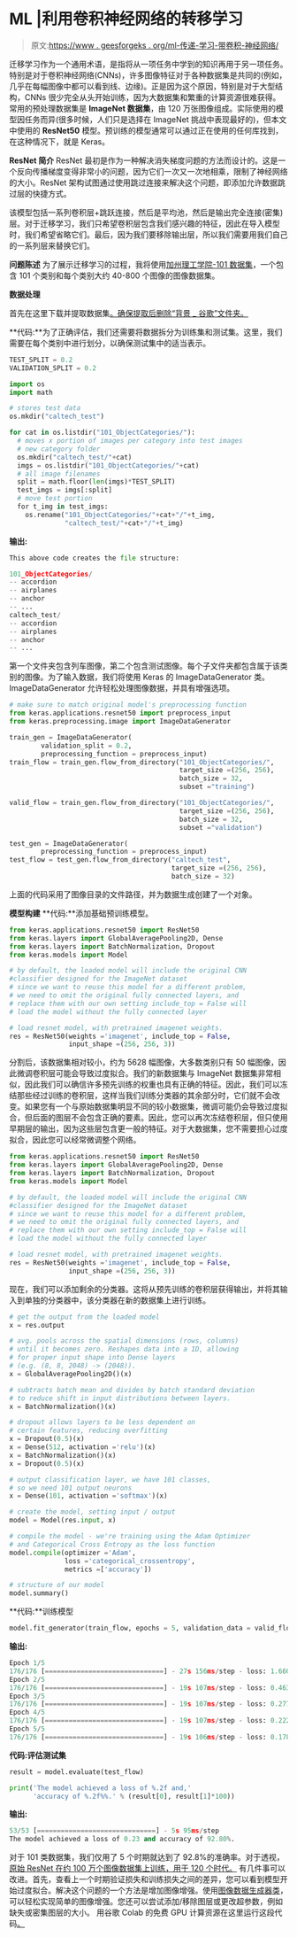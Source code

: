 # ML |利用卷积神经网络的转移学习

> 原文:[https://www . geesforgeks . org/ml-传递-学习-带卷积-神经网络/](https://www.geeksforgeeks.org/ml-transfer-learning-with-convolutional-neural-networks/)

迁移学习作为一个通用术语，是指将从一项任务中学到的知识再用于另一项任务。特别是对于卷积神经网络(CNNs)，许多图像特征对于各种数据集是共同的(例如，几乎在每幅图像中都可以看到线、边缘)。正是因为这个原因，特别是对于大型结构，CNNs 很少完全从头开始训练，因为大数据集和繁重的计算资源很难获得。
常用的预处理数据集是 **ImageNet 数据集**，由 120 万张图像组成。实际使用的模型因任务而异(很多时候，人们只是选择在 ImageNet 挑战中表现最好的)，但本文中使用的 **ResNet50** 模型。预训练的模型通常可以通过正在使用的任何库找到，在这种情况下，就是 Keras。

**ResNet 简介**
ResNet 最初是作为一种解决消失梯度问题的方法而设计的。这是一个反向传播梯度变得非常小的问题，因为它们一次又一次地相乘，限制了神经网络的大小。ResNet 架构试图通过使用跳过连接来解决这个问题，即添加允许数据跳过层的快捷方式。

该模型包括一系列卷积层+跳跃连接，然后是平均池，然后是输出完全连接(密集)层。对于迁移学习，我们只希望卷积层包含我们感兴趣的特征，因此在导入模型时，我们希望省略它们。最后，因为我们要移除输出层，所以我们需要用我们自己的一系列层来替换它们。

**问题陈述**
为了展示迁移学习的过程，我将使用[加州理工学院-101 数据集](http://www.vision.caltech.edu/Image_Datasets/Caltech101/)，一个包含 101 个类别和每个类别大约 40-800 个图像的图像数据集。

**数据处理**

首先在这里下载并提取数据集[。确保提取后删除“背景 _ 谷歌”文件夹。](http://www.vision.caltech.edu/Image_Datasets/Caltech101/101_ObjectCategories.tar.gz)

**代码:**为了正确评估，我们还需要将数据拆分为训练集和测试集。这里，我们需要在每个类别中进行划分，以确保测试集中的适当表示。

```py
TEST_SPLIT = 0.2
VALIDATION_SPLIT = 0.2

import os
import math

# stores test data
os.mkdir("caltech_test") 

for cat in os.listdir("101_ObjectCategories/"):
  # moves x portion of images per category into test images
  # new category folder
  os.mkdir("caltech_test/"+cat) 
  imgs = os.listdir("101_ObjectCategories/"+cat) 
  # all image filenames
  split = math.floor(len(imgs)*TEST_SPLIT) 
  test_imgs = imgs[:split]
  # move test portion
  for t_img in test_imgs: 
    os.rename("101_ObjectCategories/"+cat+"/"+t_img, 
              "caltech_test/"+cat+"/"+t_img)
```

**输出:**

```py
This above code creates the file structure:

101_ObjectCategories/
-- accordion
-- airplanes
-- anchor
-- ...
caltech_test/
-- accordion
-- airplanes
-- anchor
-- ...

```

第一个文件夹包含列车图像，第二个包含测试图像。每个子文件夹都包含属于该类别的图像。为了输入数据，我们将使用 Keras 的 ImageDataGenerator 类。ImageDataGenerator 允许轻松处理图像数据，并具有增强选项。

```py
# make sure to match original model's preprocessing function
from keras.applications.resnet50 import preprocess_input 
from keras.preprocessing.image import ImageDataGenerator

train_gen = ImageDataGenerator(
        validation_split = 0.2, 
        preprocessing_function = preprocess_input)
train_flow = train_gen.flow_from_directory("101_ObjectCategories/", 
                                           target_size =(256, 256), 
                                           batch_size = 32, 
                                           subset ="training")

valid_flow = train_gen.flow_from_directory("101_ObjectCategories/", 
                                           target_size =(256, 256), 
                                           batch_size = 32, 
                                           subset ="validation")

test_gen = ImageDataGenerator(
        preprocessing_function = preprocess_input)
test_flow = test_gen.flow_from_directory("caltech_test", 
                                         target_size =(256, 256), 
                                         batch_size = 32)
```

上面的代码采用了图像目录的文件路径，并为数据生成创建了一个对象。

**模型构建**
**代码:**添加基础预训练模型。

```py
from keras.applications.resnet50 import ResNet50
from keras.layers import GlobalAveragePooling2D, Dense
from keras.layers import BatchNormalization, Dropout
from keras.models import Model

# by default, the loaded model will include the original CNN 
#classifier designed for the ImageNet dataset
# since we want to reuse this model for a different problem,
# we need to omit the original fully connected layers, and 
# replace them with our own setting include_top = False will
# load the model without the fully connected layer

# load resnet model, with pretrained imagenet weights.
res = ResNet50(weights ='imagenet', include_top = False, 
               input_shape =(256, 256, 3)) 
```

分割后，该数据集相对较小，约为 5628 幅图像，大多数类别只有 50 幅图像，因此微调卷积层可能会导致过度拟合。我们的新数据集与 ImageNet 数据集非常相似，因此我们可以确信许多预先训练的权重也具有正确的特征。因此，我们可以冻结那些经过训练的卷积层，这样当我们训练分类器的其余部分时，它们就不会改变。如果您有一个与原始数据集明显不同的较小数据集，微调可能仍会导致过度拟合，但后面的图层不会包含正确的要素。因此，您可以再次冻结卷积层，但只使用早期层的输出，因为这些层包含更一般的特征。对于大数据集，您不需要担心过度拟合，因此您可以经常微调整个网络。

```py
from keras.applications.resnet50 import ResNet50
from keras.layers import GlobalAveragePooling2D, Dense
from keras.layers import BatchNormalization, Dropout
from keras.models import Model

# by default, the loaded model will include the original CNN 
#classifier designed for the ImageNet dataset
# since we want to reuse this model for a different problem,
# we need to omit the original fully connected layers, and 
# replace them with our own setting include_top = False will
# load the model without the fully connected layer

# load resnet model, with pretrained imagenet weights.
res = ResNet50(weights ='imagenet', include_top = False, 
               input_shape =(256, 256, 3)) 
```

现在，我们可以添加剩余的分类器。这将从预先训练的卷积层获得输出，并将其输入到单独的分类器中，该分类器在新的数据集上进行训练。

```py
# get the output from the loaded model
x = res.output 

# avg. pools across the spatial dimensions (rows, columns) 
# until it becomes zero. Reshapes data into a 1D, allowing 
# for proper input shape into Dense layers 
# (e.g. (8, 8, 2048) -> (2048)).
x = GlobalAveragePooling2D()(x) 

# subtracts batch mean and divides by batch standard deviation
# to reduce shift in input distributions between layers. 
x = BatchNormalization()(x) 

# dropout allows layers to be less dependent on
# certain features, reducing overfitting
x = Dropout(0.5)(x) 
x = Dense(512, activation ='relu')(x)
x = BatchNormalization()(x)
x = Dropout(0.5)(x)

# output classification layer, we have 101 classes, 
# so we need 101 output neurons
x = Dense(101, activation ='softmax')(x) 

# create the model, setting input / output
model = Model(res.input, x) 

# compile the model - we're training using the Adam Optimizer
# and Categorical Cross Entropy as the loss function
model.compile(optimizer ='Adam', 
              loss ='categorical_crossentropy', 
              metrics =['accuracy']) 

# structure of our model
model.summary() 
```

**代码:**训练模型

```py
model.fit_generator(train_flow, epochs = 5, validation_data = valid_flow)
```

 **输出:**

```py
Epoch 1/5
176/176 [==============================] - 27s 156ms/step - loss: 1.6601 - acc: 0.6338 - val_loss: 0.3799 - val_acc: 0.8922
Epoch 2/5
176/176 [==============================] - 19s 107ms/step - loss: 0.4637 - acc: 0.8696 - val_loss: 0.2841 - val_acc: 0.9225
Epoch 3/5
176/176 [==============================] - 19s 107ms/step - loss: 0.2777 - acc: 0.9211 - val_loss: 0.2714 - val_acc: 0.9225
Epoch 4/5
176/176 [==============================] - 19s 107ms/step - loss: 0.2223 - acc: 0.9327 - val_loss: 0.2419 - val_acc: 0.9284
Epoch 5/5
176/176 [==============================] - 19s 106ms/step - loss: 0.1784 - acc: 0.9461 - val_loss: 0.2499 - val_acc: 0.9239

```

**代码:评估测试集**

```py
result = model.evaluate(test_flow)

print('The model achieved a loss of %.2f and,'
      'accuracy of %.2f%%.' % (result[0], result[1]*100))
```

**输出:**

```py
53/53 [==============================] - 5s 95ms/step
The model achieved a loss of 0.23 and accuracy of 92.80%.

```

对于 101 类数据集，我们仅用了 5 个时期就达到了 92.8%的准确率。对于透视，[原始 ResNet 在约 100 万个图像数据集上训练，用于 120 个时代。](https://github.com/tensorpack/tensorpack/issues/544)
有几件事可以改进。首先，查看上一个时期验证损失和训练损失之间的差异，您可以看到模型开始过度拟合。解决这个问题的一个方法是增加图像增强。使用[图像数据生成器类](https://keras.io/preprocessing/image/)，可以轻松实现简单的图像增强。您还可以尝试添加/移除图层或更改超参数，例如缺失或密集图层的大小。
用谷歌 Colab 的免费 GPU 计算资源在这里运行这段代码[。](https://colab.research.google.com/drive/12RmL0L_5LeK32VqPUFkoBJhMtpcoxEqt)